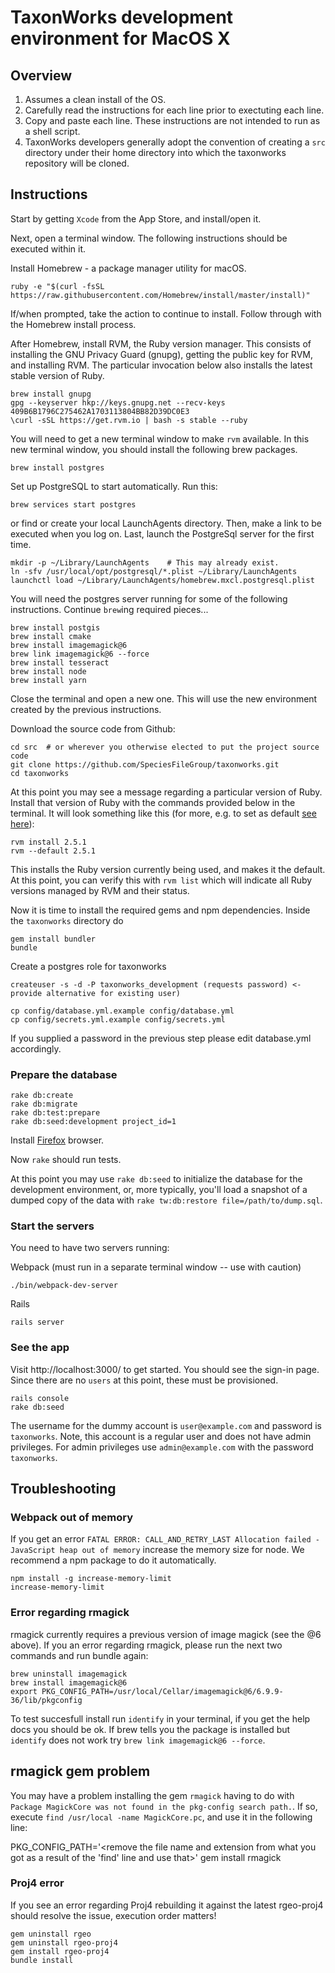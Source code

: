 # TaxonWorks development environment for MacOS X 

## Overview

1. Assumes a clean install of the OS.
2. Carefully read the instructions for each line prior to exectuting each line.
3. Copy and paste each line. These instructions are not intended to run as a shell script.
4. TaxonWorks developers generally adopt the convention of creating a `src` directory under their home directory into
 which the taxonworks repository will be cloned.

## Instructions
Start by getting `Xcode` from the App Store, and install/open it.

Next, open a terminal window. The following instructions should be executed within it.

Install Homebrew - a package manager utility for macOS.

```
ruby -e "$(curl -fsSL https://raw.githubusercontent.com/Homebrew/install/master/install)"
```
If/when prompted, take the action to continue to install. Follow through with the Homebrew install process. 

After Homebrew, install RVM, the Ruby version manager. This consists of installing the GNU Privacy Guard (gnupg), getting the public key for RVM, and installing RVM. The particular invocation below also installs the latest stable version of Ruby.

```
brew install gnupg
gpg --keyserver hkp://keys.gnupg.net --recv-keys 409B6B1796C275462A1703113804BB82D39DC0E3
\curl -sSL https://get.rvm.io | bash -s stable --ruby
```
You will need to get a new terminal window to make `rvm` available. 
In this new terminal window, you should install the following brew packages.
```
brew install postgres
```

Set up PostgreSQL to start automatically. Run this:
```
brew services start postgres
```
or find or create your local LaunchAgents directory. Then, make a link to be executed when you log on. Last, launch the PostgreSql server for the first time.
```
mkdir -p ~/Library/LaunchAgents    # This may already exist.   
ln -sfv /usr/local/opt/postgresql/*.plist ~/Library/LaunchAgents
launchctl load ~/Library/LaunchAgents/homebrew.mxcl.postgresql.plist
```
You will need the postgres server running for some of the following instructions. 
Continue `brew`ing required pieces...

```
brew install postgis
brew install cmake
brew install imagemagick@6
brew link imagemagick@6 --force
brew install tesseract
brew install node
brew install yarn
```
Close the terminal and open a new one. This will use the new environment created by the previous instructions.

Download the source code from Github:

```
cd src  # or wherever you otherwise elected to put the project source code
git clone https://github.com/SpeciesFileGroup/taxonworks.git
cd taxonworks
```

At this point you may see a message regarding a particular version of Ruby. Install that version of Ruby with the commands provided below in the terminal. It will look something like this (for more, e.g. to set as default [see here](https://rvm.io/rubies/default)):
```
rvm install 2.5.1
rvm --default 2.5.1
```
This installs the Ruby version currently being used, and makes it the default.  At this point,
 you can verify this with `rvm list` which will indicate all Ruby versions managed by RVM and their status.


Now it is time to install the required gems and npm dependencies.  Inside the `taxonworks` directory do
```
gem install bundler
bundle
```

Create a postgres role for taxonworks
```
createuser -s -d -P taxonworks_development (requests password) <- provide alternative for existing user)

cp config/database.yml.example config/database.yml
cp config/secrets.yml.example config/secrets.yml
```
If you supplied a password in the previous step please edit database.yml accordingly.

### Prepare the database
```
rake db:create
rake db:migrate
rake db:test:prepare
rake db:seed:development project_id=1
```

Install [Firefox](https://www.firefox.com/) browser.

Now `rake` should run tests.

At this point you may use `rake db:seed` to initialize the database for the development environment, or, more typically, you'll load a snapshot of a dumped copy of the data with `rake tw:db:restore file=/path/to/dump.sql`.

### Start the servers

You need to have two servers running:

Webpack (must run in a separate terminal window -- use with caution)
```
./bin/webpack-dev-server
```
Rails 
```
rails server
```

### See the app

Visit http://localhost:3000/ to get started.  You should see the sign-in page.  Since there are no `users` at this point, these must be provisioned.
```apple js
rails console
rake db:seed
```

The username for the dummy account is `user@example.com` and password is `taxonworks`. Note, this account is a regular user and does not have admin privileges. For admin privileges use `admin@example.com` with the password `taxonworks`.

## Troubleshooting

### Webpack out of memory

If you get an error `FATAL ERROR: CALL_AND_RETRY_LAST Allocation failed - JavaScript heap out of memory` increase the memory size for node.
We recommend a npm package to do it automatically.

```
npm install -g increase-memory-limit
increase-memory-limit
```

### Error regarding rmagick

rmagick currently requires a previous version of image magick (see the @6 above).
If you an error regarding rmagick, please run the next two commands and run bundle again:
```
brew uninstall imagemagick
brew install imagemagick@6
export PKG_CONFIG_PATH=/usr/local/Cellar/imagemagick@6/6.9.9-36/lib/pkgconfig
```

To test succesfull install run `identify` in your terminal, if you get the help docs you should be ok.  If brew tells you the package is installed but `identify` does not work try `brew link imagemagick@6 --force`.

## rmagick gem problem
You may have a problem installing the gem `rmagick` having to do with `Package MagickCore was not found in the pkg-config search path.`. If so, execute `find /usr/local -name MagickCore.pc`, and use it in the following line: 

   PKG_CONFIG_PATH='<remove the file name and extension from what you got as a result of the 'find' line and use that>' gem install rmagick

### Proj4 error

If you see an error regarding Proj4 rebuilding it against the latest rgeo-proj4 should resolve the issue, execution order matters! 

```
gem uninstall rgeo
gem uninstall rgeo-proj4
gem install rgeo-proj4
bundle install
```
